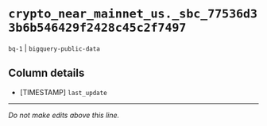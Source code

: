 # `crypto_near_mainnet_us._sbc_77536d33b6b546429f2428c45c2f7497`
`bq-1` | `bigquery-public-data`

## Column details
* [TIMESTAMP] `last_update`

-------------------------------------------------------------------------------
*Do not make edits above this line.*
